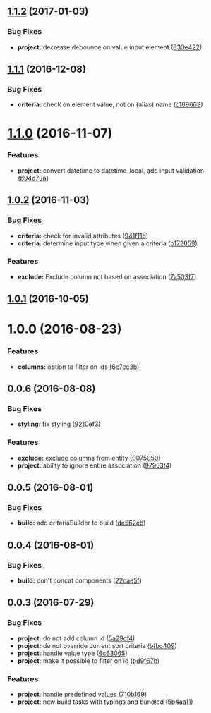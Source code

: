 <a name="1.1.2"></a>
## [1.1.2](https://github.com/SpoonX/aurelia-filter/compare/v1.1.1...v1.1.2) (2017-01-03)


### Bug Fixes

* **project:** decrease debounce on value input element ([833e422](https://github.com/SpoonX/aurelia-filter/commit/833e422))



<a name="1.1.1"></a>
## [1.1.1](https://github.com/SpoonX/aurelia-filter/compare/v1.1.0...v1.1.1) (2016-12-08)


### Bug Fixes

* **criteria:** check on element value, not on (alias) name ([c169663](https://github.com/SpoonX/aurelia-filter/commit/c169663))



<a name="1.1.0"></a>
# [1.1.0](https://github.com/SpoonX/aurelia-filter/compare/v1.0.2...v1.1.0) (2016-11-07)


### Features

* **project:** convert datetime to datetime-local, add input validation ([b94d70a](https://github.com/SpoonX/aurelia-filter/commit/b94d70a))



<a name="1.0.2"></a>
## [1.0.2](https://github.com/SpoonX/aurelia-filter/compare/1.0.1...v1.0.2) (2016-11-03)


### Bug Fixes

* **criteria:** check for invalid attributes ([941f11b](https://github.com/SpoonX/aurelia-filter/commit/941f11b))
* **criteria:** determine input type when given a criteria ([b173059](https://github.com/SpoonX/aurelia-filter/commit/b173059))


### Features

* **exclude:** Exclude column not based on association ([7a503f7](https://github.com/SpoonX/aurelia-filter/commit/7a503f7))



<a name="1.0.1"></a>
## [1.0.1](https://github.com/SpoonX/aurelia-filter/compare/0.0.6...v1.0.1) (2016-10-05)


<a name="1.0.0"></a>
# 1.0.0 (2016-08-23)


### Features

* **columns:** option to filter on ids ([6e7ee3b](https://github.com/SpoonX/aurelia-filter/commit/6e7ee3b))


<a name="0.0.6"></a>
## 0.0.6 (2016-08-08)


### Bug Fixes

* **styling:** fix styling ([9210ef3](https://github.com/SpoonX/aurelia-filter/commit/9210ef3))


### Features

* **exclude:** exclude columns from entity ([0075050](https://github.com/SpoonX/aurelia-filter/commit/0075050))
* **project:** ability to ignore entire association ([97953f4](https://github.com/SpoonX/aurelia-filter/commit/97953f4))


<a name="0.0.5"></a>
## 0.0.5 (2016-08-01)


### Bug Fixes

* **build:** add criteriaBuilder to build ([de562eb](https://github.com/SpoonX/aurelia-filter/commit/de562eb))


<a name="0.0.4"></a>
## 0.0.4 (2016-08-01)


### Bug Fixes

* **build:** don't concat components ([22cae5f](https://github.com/SpoonX/aurelia-filter/commit/22cae5f))


<a name="0.0.3"></a>
## 0.0.3 (2016-07-29)


### Bug Fixes

* **project:** do not add column id ([5a29cf4](https://github.com/SpoonX/aurelia-filter/commit/5a29cf4))
* **project:** do not override current sort criteria ([bfbc409](https://github.com/SpoonX/aurelia-filter/commit/bfbc409))
* **project:** handle value type ([6c63065](https://github.com/SpoonX/aurelia-filter/commit/6c63065))
* **project:** make it possible to filter on id ([bd9f67b](https://github.com/SpoonX/aurelia-filter/commit/bd9f67b))


### Features

* **project:** handle predefined values ([710b169](https://github.com/SpoonX/aurelia-filter/commit/710b169))
* **project:** new build tasks with typings and bundled ([5b4aa11](https://github.com/SpoonX/aurelia-filter/commit/5b4aa11))
